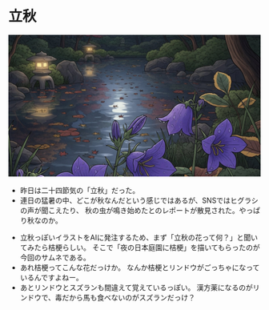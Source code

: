 # 立秋
![立秋の光景](img/kikyou_garden.jpg)
- 昨日は二十四節気の「立秋」だった。
- 連日の猛暑の中、どこが秋なんだという感じではあるが、SNSではヒグラシの声が聞こえたり、
  秋の虫が鳴き始めたとのレポートが散見された。やっぱり秋なのか。

+ 立秋っぽいイラストをAIに発注するため、まず「立秋の花って何？」と聞いてみたら桔梗らしい。
  そこで「夜の日本庭園に桔梗」を描いてもらったのが今回のサムネである。
+ あれ桔梗ってこんな花だっけか。
  なんか桔梗とリンドウがごっちゃになっているんですよねー。
+ あとリンドウとスズランも間違えて覚えているっぽい。
  漢方薬になるのがリンドウで、毒だから馬も食べないのがスズランだっけ？